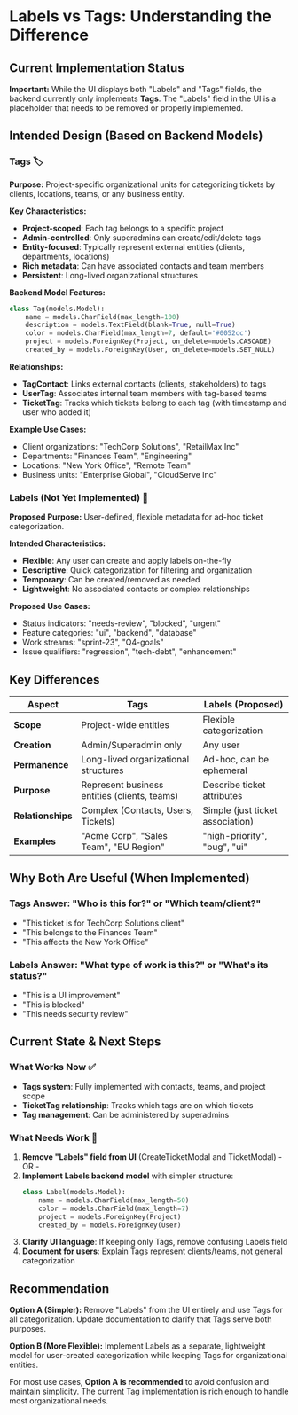 # Labels vs Tags: Understanding the Difference

## Current Implementation Status

**Important:** While the UI displays both "Labels" and "Tags" fields, the backend currently only implements **Tags**. The "Labels" field in the UI is a placeholder that needs to be removed or properly implemented.

## Intended Design (Based on Backend Models)

### Tags 🏷️

**Purpose:** Project-specific organizational units for categorizing tickets by clients, locations, teams, or any business entity.

**Key Characteristics:**

- **Project-scoped**: Each tag belongs to a specific project
- **Admin-controlled**: Only superadmins can create/edit/delete tags
- **Entity-focused**: Typically represent external entities (clients, departments, locations)
- **Rich metadata**: Can have associated contacts and team members
- **Persistent**: Long-lived organizational structures

**Backend Model Features:**

```python
class Tag(models.Model):
    name = models.CharField(max_length=100)
    description = models.TextField(blank=True, null=True)
    color = models.CharField(max_length=7, default='#0052cc')
    project = models.ForeignKey(Project, on_delete=models.CASCADE)
    created_by = models.ForeignKey(User, on_delete=models.SET_NULL)
```

**Relationships:**

- **TagContact**: Links external contacts (clients, stakeholders) to tags
- **UserTag**: Associates internal team members with tag-based teams
- **TicketTag**: Tracks which tickets belong to each tag (with timestamp and user who added it)

**Example Use Cases:**

- Client organizations: "TechCorp Solutions", "RetailMax Inc"
- Departments: "Finances Team", "Engineering"
- Locations: "New York Office", "Remote Team"
- Business units: "Enterprise Global", "CloudServe Inc"

### Labels (Not Yet Implemented) 🎫

**Proposed Purpose:** User-defined, flexible metadata for ad-hoc ticket categorization.

**Intended Characteristics:**

- **Flexible**: Any user can create and apply labels on-the-fly
- **Descriptive**: Quick categorization for filtering and organization
- **Temporary**: Can be created/removed as needed
- **Lightweight**: No associated contacts or complex relationships

**Proposed Use Cases:**

- Status indicators: "needs-review", "blocked", "urgent"
- Feature categories: "ui", "backend", "database"
- Work streams: "sprint-23", "Q4-goals"
- Issue qualifiers: "regression", "tech-debt", "enhancement"

## Key Differences

| Aspect            | Tags                                         | Labels (Proposed)                |
| ----------------- | -------------------------------------------- | -------------------------------- |
| **Scope**         | Project-wide entities                        | Flexible categorization          |
| **Creation**      | Admin/Superadmin only                        | Any user                         |
| **Permanence**    | Long-lived organizational structures         | Ad-hoc, can be ephemeral         |
| **Purpose**       | Represent business entities (clients, teams) | Describe ticket attributes       |
| **Relationships** | Complex (Contacts, Users, Tickets)           | Simple (just ticket association) |
| **Examples**      | "Acme Corp", "Sales Team", "EU Region"       | "high-priority", "bug", "ui"     |

## Why Both Are Useful (When Implemented)

### Tags Answer: "Who is this for?" or "Which team/client?"

- "This ticket is for TechCorp Solutions client"
- "This belongs to the Finances Team"
- "This affects the New York Office"

### Labels Answer: "What type of work is this?" or "What's its status?"

- "This is a UI improvement"
- "This is blocked"
- "This needs security review"

## Current State & Next Steps

### What Works Now ✅

- **Tags system**: Fully implemented with contacts, teams, and project scope
- **TicketTag relationship**: Tracks which tags are on which tickets
- **Tag management**: Can be administered by superadmins

### What Needs Work 🚧

1. **Remove "Labels" field from UI** (CreateTicketModal and TicketModal) - OR -
2. **Implement Labels backend model** with simpler structure:
   ```python
   class Label(models.Model):
       name = models.CharField(max_length=50)
       color = models.CharField(max_length=7)
       project = models.ForeignKey(Project)
       created_by = models.ForeignKey(User)
   ```
3. **Clarify UI language**: If keeping only Tags, remove confusing Labels field
4. **Document for users**: Explain Tags represent clients/teams, not general categorization

## Recommendation

**Option A (Simpler):** Remove "Labels" from the UI entirely and use Tags for all categorization. Update documentation to clarify that Tags serve both purposes.

**Option B (More Flexible):** Implement Labels as a separate, lightweight model for user-created categorization while keeping Tags for organizational entities.

For most use cases, **Option A is recommended** to avoid confusion and maintain simplicity. The current Tag implementation is rich enough to handle most organizational needs.
